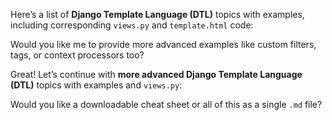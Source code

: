 Here’s a list of **Django Template Language (DTL)** topics with examples, including corresponding `views.py` and `template.html` code:


Would you like me to provide more advanced examples like custom filters, tags, or context processors too?


Great! Let’s continue with **more advanced Django Template Language (DTL)** topics with examples and `views.py`:


Would you like a downloadable cheat sheet or all of this as a single `.md` file?
